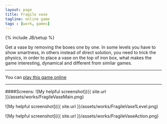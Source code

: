 ```yaml
---
layout: page
title: Fragile vase
tagline: online game
tags : [work, games]
---
```

{% include JB/setup %}

Get a vase by removing the boxes one by one. In some levels you have to show smartness, in others instead of direct
solution, you need to trick the physics, in order to place a vase on the top of iron box, what makes the game
interesting, dynamical and different from similar games.

---

You can [play this game online](/works/fragile_vase.html)

---

####Screens:
![My helpful screenshot]({{ site.url }}/assets/works/FragileVaseMain.png)

![My helpful screenshot]({{ site.url }}/assets/works/FragileVase1Level.png)

![My helpful screenshot]({{ site.url }}/assets/works/FragileVaseAction.png)


